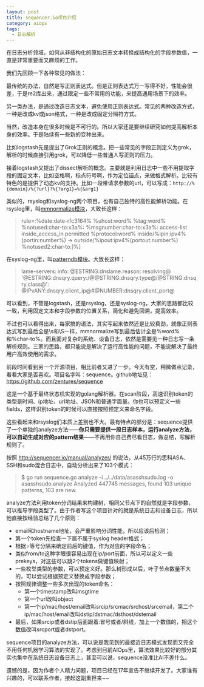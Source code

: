 ```yaml
---
layout: post
title: sequencer.io项目介绍
category: aiops
tags:
  - 日志解析
---
```


在日志分析领域，如何从非结构化的原始日志文本转换成结构化的字段参数值，一直是非常重要而又麻烦的工作。

我们先回顾一下各种常见的做法：

最传统的办法，自然是写正则表达式。但是正则表达式万一写得不好，性能会很差，于是re2库出来，通过限定一些不常用的功能，来提高通用场景下的效率。

另一类办法，是通过改造日志文本，避免使用正则表达式。常见的两种改造方式，一种是改成kv或json格式，一种是改成固定分隔符方式。

当然，改造本身在很多时候是不可行的。所以大家还是要继续研究如何提高解析本身的效率。于是陆续有一些新的变种出来。

比如logstash先是提出了Grok正则的概念。把一些常见的字段正则定义为grok，解析的时候直接引用grok，可以降低一些普通人写正则的压力。

接着logstash又提出了dissect解析的概念。主要就是利用日志中一些不用提取字段的固定文本，比如空格啊，标点符号啊，作为定位锚点，来做格式解析。比较有特色的是提供了动态kv的支持。比如一段带请求参数的url，可以写成：`http://%{domain}/%{?url}?%{?arg1}=%{&arg1}`

类似的，rsyslog和syslog-ng两个项目，也有自己独特的高性能解析功能。在rsyslog里，叫[mmnormalize模块](https://github.com/rsyslog/liblognorm)，大致长这样：

> rule=:%date:date-rfc3164% %uhost:word% %tag:word% %notused:char-to:x3a%: %msgnumber:char-to:x3a%: access-list inside_access_in permitted %protocol:word% inside/%ipin:ipv4%(portin:number%) -> outside/%ipout:ipv4%(portout:number%) %notused2:char-to:]%]

在syslog-ng里，叫[patterndb模块](https://github.com/balabit/syslog-ng-patterndb)。大致长这样：

> <pattern>lame-servers: info: @ESTRING:dnslame.reason: resolving@ '@ESTRING:dnsqry.query:/@@STRING:dnsqry.type@/@STRING:dnsqry.class@': @IPvANY:dnsqry.client_ip@#@NUMBER:dnsqry.client_port@</pattern>

可以看到，不管是logstash，还是rsyslog，还是syslog-ng，大家的思路都比较一致，利用固定文本和字段参数的位置关系，简化和避免回溯，提高效率。

不过也可以看得出来，每家搞的语法，其实写起来依然还是比较费劲，就像正则表达式写到最后全是\s和\S一样，mmnormalize写到最后估计全是%word%和%char-to%。而且面对复杂的系统、设备日志，依然是需要见一种日志写一条解析规则。三家的思路，都只能说是解决了运行高性能的问题，不能说解决了最终用户高效使用的需求。

前段时间看到另一个开源项目，相比前者又进了一步。今天有空，稍微做点记录，看看大家是否喜欢。项目名字叫：sequence。github地址见：
<https://github.com/zentures/sequence>

这是一个基于最终状态机实现的golang解析器。在scan阶段，高速识别token的类型是时间、ip地址、url地址、JSON和普通字面量。你也可以预定义一些fields，这样识别token的时候可以直接按照预定义来命名字段。

这些看起来和rsyslog们本质上差别也不大。最有特点的部分是：sequence提供了一个单独的analyze方法——**你只需要提供一段日志样本，运行analyze方法，可以自动生成对应的pattern结果**——不再用你自己费尽看日志，做总结，写解析规则了。

按照 <http://sequencer.io/manual/analyzer/> 的说法，从45万行的思科ASA、SSH和sudo混合日志中，自动分析出来了103个模式：

> $ go run sequence.go analyze -i ../../data/asasshsudo.log -o asasshsudo.analyze
> Analyzed 447745 messages, found 103 unique patterns, 103 are new.

analyze方法利用token分词结果来构建树，相同父节点下的自然就是字段参数，可以推导字段类型了。由于作者写这个项目针对的就是系统日志和设备日志，所以他直接按经验总结了几个原则：

* email和hostname地址，会严重影响分词性能，所以应该后检测；
* 第一个token先检查一下属不属于syslog header格式；
* 根据=等号分隔来确定前后的键值，作为对应的字段命名；
* 类似from/to这种字眼很容易出现在ip/port前面，所以可以定义一些prekeys，对这些可以跳2个tokens做键值映射；
* 一些枚举类型的参数，可以预定义好。那么树形成以后，叶子节点数量不大的，可以尝试根据预定义替换成字段参数；
* 按照规律调整一些多次出现的token命名：
    * 第一个timestamp改叫msgtime
    * 第一个url改叫object
    * 第一个ip/mac/host/email改叫srcip/srcmac/srchost/srcemail，第二个ip/mac/host/email改叫dstip/dstmac/dsthost/dstemail
* 最后，如果srcip或者dstip后面跟着:冒号或者/斜线，加上一个数值的，把这个数值改叫srcport或者dstport。

sequence项目的analyze方法，可以说是我见到的最接近日志模式发现而又完全不用任何机器学习算法的实现了。考虑到目前AIOps里，算法效果比较好的部分其实也集中在系统日志设备日志上，甚至可以说，sequence没准比AI不差什么。

遗憾的是，因为作者个人精力问题，项目已经在17年宣告不继续开发了。大家谁有兴趣的，可以联系作者，接起这副重担来~~
